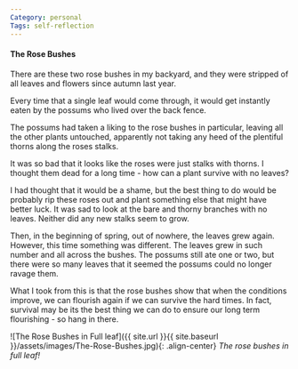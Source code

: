 ```yaml
---
Category: personal
Tags: self-reflection
---
```


#### The Rose Bushes ####

There are these two rose bushes in my backyard, and they were stripped of all leaves and flowers since autumn last year.

Every time that a single leaf would come through, it would get instantly eaten by the possums who lived over the back fence.

The possums had taken a liking to the rose bushes in particular, leaving all the other plants untouched, apparently not taking any heed of the plentiful thorns along the roses stalks.

It was so bad that it looks like the roses were just stalks with thorns. I thought them dead for a long time - how can a plant survive with no leaves?

I had thought that it would be a shame, but the best thing to do would be probably rip these roses out and plant something else that might have better luck. It was sad to look at the bare and thorny branches with no leaves. Neither did any new stalks seem to grow.

Then, in the beginning of spring, out of nowhere, the leaves grew again. However, this time something was different. The leaves grew in such number and all across the bushes. The possums still ate one or two, but there were so many leaves that it seemed the possums could no longer ravage them.

What I took from this is that the rose bushes show that when the conditions improve, we can flourish again if we can survive the hard times. In fact, survival may be its the best thing we can do to ensure our long term flourishing - so hang in there.

![The Rose Bushes in Full leaf]({{ site.url }}{{ site.baseurl }}/assets/images/The-Rose-Bushes.jpg){: .align-center} _The rose bushes in full leaf!_
